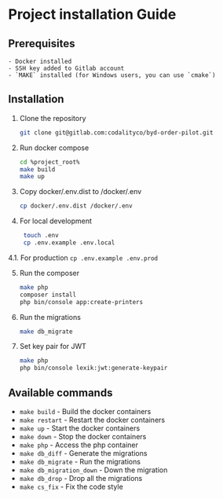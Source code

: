 # Project installation Guide

## Prerequisites
    - Docker installed
    - SSH key added to Gitlab account
    - `MAKE` installed (for Windows users, you can use `cmake`) 

## Installation
1. Clone the repository
    ```bash
    git clone git@gitlab.com:codalityco/byd-order-pilot.git
    ```
   
2. Run docker compose
    ```bash 
    cd %project_root%
    make build
    make up 
    ```
3. Copy  docker/.env.dist to /docker/.env
    ```bash
    cp docker/.env.dist /docker/.env
    ```
   
4. For local development
   ```bash
    touch .env
    cp .env.example .env.local
    ``` 

4.1. For production
    ```
     cp .env.example .env.prod
     ```
  
5. Run the composer
    ```bash
    make php
    composer install
    php bin/console app:create-printers
    ```
6. Run the migrations
    ```bash
    make db_migrate
    ```
7. Set key pair for JWT
    ```bash
    make php
    php bin/console lexik:jwt:generate-keypair

## Available commands
- `make build` - Build the docker containers
- `make restart` - Restart the docker containers
- `make up` - Start the docker containers
- `make down` - Stop the docker containers
- `make php` - Access the php container
- `make db_diff` - Generate the migrations
- `make db_migrate` - Run the migrations
- `make db_migration_down` - Down the migration
- `make db_drop` - Drop all the migrations
- `make cs_fix` - Fix the code style
